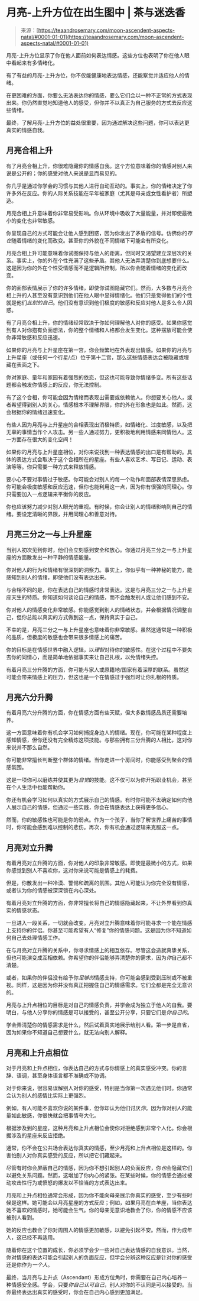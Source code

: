 <!--yml

category: 未分类

date: 2024-06-12 18:22:28

-->

# 月亮-上升方位在出生图中 | 茶与迷迭香

> 来源：[https://teaandrosemary.com/moon-ascendent-aspects-natal/#0001-01-01](https://teaandrosemary.com/moon-ascendent-aspects-natal/#0001-01-01)

月亮-上升方位显示了你在他人面前如何表达情感。这些方位也表明了你在他人眼中看起来有多情绪化。

有了有益的月亮-上升方位，你不仅能健康地表达情感，还能察觉并适应他人的情绪。

在更困难的方面，你要么无法表达你的情感，要么它们会以一种不正常的方式表现出来。你仍然直觉地知道他人的感受，但你并不以真正为自己服务的方式去反应这些情绪。

最终，了解月亮-上升方位的益处很重要，因为通过解决这些问题，你可以表达更真实的情感自我。

## 月亮合相上升

有了月亮合相上升，你很难隐藏你的情感自我。这个方位意味着你的情感对别人来说是公开的；你的感受对他人来说是显而易见的。

你几乎是通过你学会的习惯与其他人进行自动互动的。事实上，你的情绪决定了你许多外在反应。你的人际关系技能在早年被家庭（尤其是母亲或女性看护者）所塑造。

月亮合相上升意味着你非常易受影响。你从环境中吸收了大量能量，并对即使最微小的变化也非常敏感。

你呈现自己的方式可能会让他人感到困惑，因为你发出了矛盾的信号。仿佛你的*存在*随着情绪的变化而改变。甚至你的外貌在不同情绪下可能会有所变化。

月亮合相上升可能意味着你试图保持与他人的距离，但同时又渴望建立深层次的关系。事实上，你的外在个性充满了这些矛盾。其他人无法弄清楚你到底想要什么。这是因为你的外在个性受情感而不是逻辑所控制，所以你会随着情绪的变化而改变。

你的面部表情展示了你的许多情绪，即使你试图隐藏它们。然而，大多数与月亮合相上升的人甚至没有意识到他们在他人眼中显得情绪化。他们只是觉得他们的个性就是他们*此刻的自己*。他们没有意识到他们极度的敏感和反应对他人是多么令人困惑。

有了月亮合相上升，你的情绪经常取决于你如何理解他人对你的感受。如果你感觉到有人对你抱有负面想法，你的整个情绪和人格都会发生变化。这种摆放可能会使你非常敏感和反应迅速。

如果你的月亮与上升星座在第一宫，你会频繁地在外表现出情感。如果你的月亮与上升星座（或任何一个行星/点）位于第十二宫，那么这些情感表达会被隐藏或埋藏在表面之下。

你对家庭、童年和家园有着强烈的依恋，但这也可能导致你情绪多变。所有这些话题都会触发你情感上的反应，你无法控制。

有了这个合相，你可能会因为情绪而表现出需要或依赖他人。你想要关心他人，或者希望得到别人的关心。情感根本不理解界限，你的外在形象也是如此。然而，这会根据你的情绪迅速变化。

有些人因为月亮与上升星座的合相表现出消极特质，如情绪化、过度敏感，以及把无辜的事情当作个人攻击。另一些人通过努力，更积极地利用情感来同情他人。这一方面存在很大的变化空间！

如果你的月亮与上升星座相位，对你来说找到一种表达情感的出口是有帮助的。具体的表达方式会取决于这个合相所在的星座。有些人喜欢艺术、写日记、运动、表演等等。你只需要一种方式来释放情感。

要小心不要对事情过于敏感。你可能会对别人的每一个动作和面部表情深思熟虑。你可能会极度敏感和反应迅速，但你也能利用这一点，因为你有很强的同理心。你只需要加入一点逻辑来平衡你的反应。

你也应该努力减少对别人眼光的重视。有时候，你会让别人的情绪影响到自己的情绪。要设定清晰的界限，并用同理心和善意对待。

## 月亮三分之一与上升星座

当别人初次见到你时，他们会立刻感到安全和放心。你通过月亮三分之一与上升星座的方面散发出一种平静的情感能量。

你对他人的行为和情绪有很深刻的洞察力。事实上，你似乎有一种神秘的能力，能感知到别人的情绪，即使他们没有表达出来。

与合相不同的是，你在表达自己的情感时非常表达。这是与月亮三分之一与上升星座天生的特质。你知道如何谈论自己的情感，而不会触发别人或让他们感到不安。

你对他人的情感变化非常敏感。你能感觉到别人的情绪状态，并会根据情况调整自己，但你总能以真实的方式做到这一点，保持真实于自己。

不幸的是，月亮三分之一与上升星座也意味着你非常敏感。虽然这通常是一种积极的品质，但极度的敏感也会带来很多情感上的痛苦。

你的目标是在情感世界中融入逻辑，以*理智*对待你的敏感性。在这个过程中不要失去你的同情心，而是简单地依据事实来让自己扎根，以免情绪失控。

有着月亮三分升腾的方面，你可能与家人或原籍地/国家有着深厚的联系。虽然这可能会带来情感上的压力，但这也是一个在情感过于强烈时让你扎根的特质。

## 月亮六分升腾

有着月亮六分升腾的方面，你在情感方面有些天赋，但大多数情感品质还需要培养。

这一方面意味着你有机会学习如何捕捉身边人的情绪。现在，你可能在某种程度上感知情感，但你还没有完全精炼这项技能。与那些拥有三分升腾的人相比，这对你来说并不那么自然。

你可能非常擅长判断整个群体的情绪。当你走进一个房间时，你能感受到聚会的情感氛围。

这是一项你可以磨练并使其更为*自觉*的技能。这不仅可以为你开拓职业机会，甚至在个人生活中也能帮助你。

你还有机会学习如何以真实的方式展示自己的情感。有时你可能不太确定如何向他人展示自己的情感，但通过一些实践，你会在情感表达上获得更多信心。

然而，你的敏感性也可能是你的弱点。作为一个孩子，当你了解世界上痛苦的事情时，你可能会感到难以控制的悲伤。再次，你有机会通过逻辑来克服这一点。

## 月亮对立升腾

有着月亮对立升腾的方面，你对他人的印象非常敏感。即使是最微小的方式，如果你感觉到别人不喜欢你，这对你来说可能是情感上的耗费。

但是，你散发出一种冷漠、警惕和疏离的氛围。其他人可能认为你完全没有情感，或者认为你的情感被深深锁在内心深处。

有着月亮对立升腾的方面，你非常擅长将自己的情感隐藏起来，不让外界看到你真实的情感状态。

一旦进入一段关系，一切就会改变。月亮对立升腾意味着你可能寻求一个能在情感上支持你的伴侣。你甚至可能希望有人“修复”你的情感问题。这是因为你不知道如何自己去处理情感工作。

在与月亮对立升腾的关系中，你寻求情感上的相互依存。尽管这会造就真挚关系，但也可能演变成互相依赖。你希望你的伴侣能够弄清楚你的需求，因为*你*自己都不清楚。

或者，如果你的伴侣没有给予你*足够的*情感支持，你可能会感到受到压制或不被重视。同样，这是因为你并没有真正把握住自己的情感需求。它们全都是完全无意识的。

月亮与上升点相位的目标是对自己的情感负责，并学会成为独立于他人的自我。要明白，与他人分享你的情感是可以接受的，甚至公开分享，只要它们是*你自己的*。

学会弄清楚你的情感需求是什么，然后试着真实地展示给别人看。第一步是自省，因为如果你不知道自己想要什么，就无法向别人解释。

## 月亮和上升点相位

对于月亮和上升点相位，你表达自己的方式与你情感上的真实感受冲突。你的言辞、语调，甚至身体语言都不准确或不协调。

对于你来说，很容易误解别人对你的感受，特别是当你第一次遇见他们时。你通常会认为别人的感情比实际上更强烈。

例如，有人可能不喜欢你说的某件事，但你却认为他们讨厌*你*。因为你对别人的能量如此敏感，你很快就会把事情夸大化。

根据涉及到的星座，这种月亮和上升点相位会使你对拒绝感到非常个人化。你会根据涉及的星座来反应拒绝。

通常，你不会在公共场合表达你真实的情感，至少月亮和上升点相位是这样的。你害怕别人对你真实感受的反应，所以把它们藏起来。

尽管有时你会屏蔽自己的情感，因为你不想引起别人的负面反应，你*也*会隐藏它们以避免关系问题。然而，这增加了你内心的紧张。在某些时候，你的情感会通过被动攻击性行为或愤怒的爆发以不恰当的方式表达出来。

月亮和上升点相位通常会形成，因为你不能向母亲展示你真实的感受，至少有些时候是这样。她可能会以月亮星座的方式反应；例如，如果月亮在白羊座，当你表达她不喜欢的情感时，她可能会生气。你的母亲无意识地教会了你，你的情感不应该被别人看到。

她的反应也教会了你对周围人的情感更加敏感，以避免引起不安。然而，作为成年人，这已经不再适用。

随着你在这个位置的成长，你必须学会少一些对自己表达情感的自我意识。当然，你对情感的表达可能会引起别人的负面反应，但学会分辨这种反应是针对你的感受还是你作为*一个人*。

最终，当月亮与上升点（Ascendant）形成方位角时，你需要在自己内心培养一种情感安全感。学会，只要*你自己认可自己*，别人对你的不认同是可以接受的。当你最终表达出真实的感受时，你会在自己内心感到更加满足。
